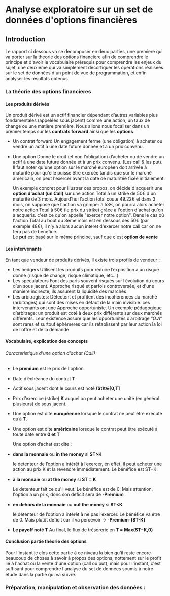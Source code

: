 # Analyse exploratoire sur un set de données d'options financières
## Introduction
  Le rapport ci dessous va se decomposer en deux parties, une premiere qui va porter sur la théorie des options financière afin de comprendre le principe et d'avoir le vocabulaire prérequis pour comprendre les enjeux du sujet, une deuxieme qui va simplement decortiquer les operations réalisées sur le set de données d'un point de vue de programmation, et enfin analyser les résultats obtenus.
### La théorie des options financieres
#### Les produits dérivés
  Un produit dérivé est un actif financier dépendant d’autres variables plus
  fondamentales (appelées sous jacent) comme une action, un taux de change
  ou une matière première. Nous allons nous focaliser dans un premier temps sur les __contrats forward__ ainsi que les __options__

* Un contrat forward
  Un engagement ferme (une obligation) à acheter ou vendre un actif à une date future donnée et à un prix convenu.

* Une option
  Donne le droit (et non l’obligation) d’acheter ou de vendre un actif à une date future donnée et à un prix convenu. (Les call & les put).
  Il faut noter qu'une option sur le marché européen doit arrivée à maturité pour qu'elle puisse être exercée tandis que sur le marché américain, on peut l'exercer avant la date de maturitée fixée initialement.

  Un exemple concret pour illustrer ces propos, on décide d'acquerir une __option d'achat (un Call)__ sur une action Total à un strike de 50€ d'un maturité de 3 mois.
  Aujourd'hui l'action total coute 49.22€  et dans 3 mois, on suppose que l'action va grimper à 53€, on pourra alors acheter notre action Total à 50€ (le prix du strike) grâce à l'option d'achat qu'on a acqueris. c'est ce qu'on appelle "exercer notre option". Dans le cas où l'action Total au bout du 3eme mois est en dessous des 50€ (par exemple 48€), il n'y a alors aucun interet d'exercer notre call car on ne fera pas de benefice.   
  Le __put__ est basé sur le même principe, sauf que c'est __option de vente__

#### Les intervenants
  En tant que vendeur de produits dérivés, il existe trois profils de vendeur :

* Les hedgers
  Utilisent les produits pour réduire l’exposition à un risque donné (risque de change, risque climatique, etc...).
* Les spéculateurs
  Font des paris souvent risqués sur l’évolution du cours d’un sous jacent.
  Approche risqué et parfois controversée, et d'une maniere indirecte, ils assurent la liquidité des marchés
* Les arbitragistes:
  Détectent et profitent des incohérences du marché (arbitrages) qui sont des mises en défaut de la main invisible.
  ces intervenants ont une Approche opportuniste.
  Un exemple pédagogique d’arbitrage: un produit est coté à deux prix différents sur deux marchés différents.
  Leur existence assure que les opportunités d’arbitrage _"O.A"_ sont rares et surtout éphémeres car ils rétablissent par leur action la loi de l’offre et de la demande

#### Vocabulaire, explication des concepts
###### Caracteristique d'une option d'achat (Call)

* Le __premium__ est le prix de l'option
* Date d’échéance du contrat __T__
* Actif sous jacent dont le cours est noté __(St)t∈[0,T]__
* Prix d’exercice (strike) __K__ auquel on peut acheter une unité (en général plusieurs) de sous jacent.

* Une option est dite __européenne__ lorsque le contrat ne peut être exécuté qu’à __T__.
* Une option est dite __américaine__ lorsque le contrat peut être exécuté à toute date entre __0 et T__

  Une option d’achat est dite :
* __dans la monnaie__ ou __in the money__  si __ST>K__

  le detenteur de l’option a intérêt à l’exercer, en effet, il peut acheter une action au prix K
  et la revendre immédiatement.
  Le bénéfice est ST−K.

* __à la monnaie__ ou __at the money__  si __ST = K__

  Le detenteur fait ce qu'il veut. Le bénéfice est de 0. Mais attention, l'option a un prix, donc son deficit sera de -__Premium__

* __en dehors de la monnaie__ ou __out the money__ si __ST<K__

  le détenteur de l’option a intérêt à ne pas l’exercer.
  Le bénéfice va être de 0. Mais plutôt deficit car il va percevoir -> -__Premium-(ST-K)__

* __Le payoff noté T__
Au final, le flux de trésorerie en
__T = Max(ST−K,0)__

#### Conclusion partie théorie des options

  Pour l'instant je clos cette partie à ce niveau la bien qu'il reste encore beaucoup de choses à savoir à propos des options, nottement sur le profit lié à l'achat ou la vente d'une option (call ou put), mais pour l'instant, c'est suffisant pour comprendre l'analyse du set de données soumis à notre étude dans la partie qui va suivre.

### Préparation, manipulation et observation des données :
